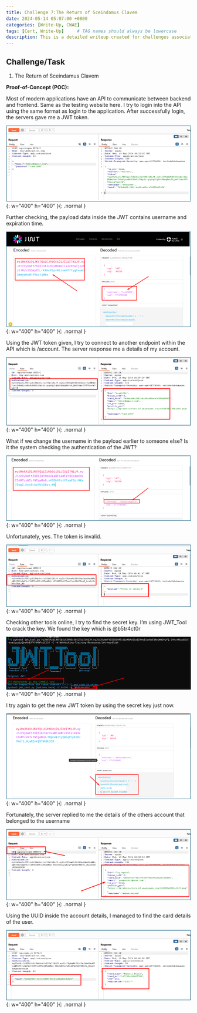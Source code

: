 ```yaml
---
title: Challenge 7:The Return of Sceindamus Clavem
date: 2024-05-14 05:07:00 +0800
categories: [Write-Up, CWAE]
tags: [Cert, Write-Up]     # TAG names should always be lowercase
description: This is a detailed writeup created for challenges associated with the Certified Web AppSecurity Expert (CWAE) certification. 
---
```


## Challenge/Task

1. The Return of Sceindamus Clavem

**Proof-of-Concept (POC):**

Most of modern applications have an API to communicate between backend and frontend. Same as the testing website here. I try to login into the API using the same format as login to the application. After successfully login, the servers gave me a JWT token. 

![POC-otb](/img/cwae/rsc1.png){: w="400" h="400" }{: .normal }

Further checking, the payload data inside the JWT contains username and expiration time.

![POC-otb](/img/cwae/rsc2.png){: w="400" h="400" }{: .normal }

Using the JWT token given, I try to connect to another endpoint within the API which is /account. The server response me a details of my account.

![POC-otb](/img/cwae/rsc3.png){: w="400" h="400" }{: .normal }

What if we change the username in the payload earlier to someone else? Is it the system checking the authentication of the JWT?

![POC-otb](/img/cwae/rsc4.png){: w="400" h="400" }{: .normal }

Unfortunately, yes. The token is invalid.

![POC-otb](/img/cwae/rsc5.png){: w="400" h="400" }{: .normal }

Checking other tools online, I try to find the secret key. I’m using JWT_Tool to crack the key. We found the key which is @b5tr4ct0r

![POC-otb](/img/cwae/rsc6.png){: w="400" h="400" }{: .normal }

I try again to get the new JWT token by using the secret key just now. 

![POC-otb](/img/cwae/rsc7.png){: w="400" h="400" }{: .normal }

Fortunately, the server replied to me the details of the others account that belonged to the username

![POC-otb](/img/cwae/rsc8.png){: w="400" h="400" }{: .normal }

Using the UUID inside the account details, I managed to find the card details of the user.

![POC-otb](/img/cwae/rsc9.png){: w="400" h="400" }{: .normal }